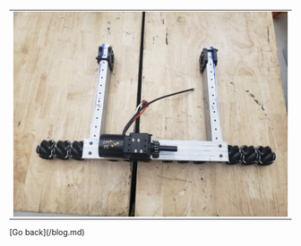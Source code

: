 <table>
<tr> 
<td>
<img src="docs/assets/intake/20220203_162148.jpg"
style="float: left; max-width: 100%; height: auto;"/>
</td>
</tr>
</table>
 [Go back](/blog.md)
